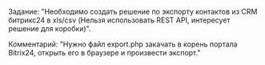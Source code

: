 Задание:
"Необходимо создать решение по экспорту контактов из CRM битрикс24 в xls/csv (Нельзя использовать REST API, интересует решение для коробки)".

Комментарий:
"Нужно файл export.php закачать в корень портала Bitrix24, открыть его в браузере и произвести экспорт."
